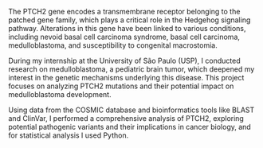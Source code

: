 The PTCH2 gene encodes a transmembrane receptor belonging to the patched gene family, which plays a critical role in the Hedgehog signaling pathway. Alterations in this gene have been linked to various conditions, including nevoid basal cell carcinoma syndrome, basal cell carcinoma, medulloblastoma, and susceptibility to congenital macrostomia.

During my internship at the University of São Paulo (USP), I conducted research on medulloblastoma, a pediatric brain tumor, which deepened my interest in the genetic mechanisms underlying this disease. This project focuses on analyzing PTCH2 mutations and their potential impact on medulloblastoma development.

Using data from the COSMIC database and bioinformatics tools like BLAST and ClinVar, I performed a comprehensive analysis of PTCH2, exploring potential pathogenic variants and their implications in cancer biology, and for statistical analysis I used Python.
